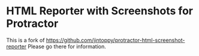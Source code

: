 # HTML Reporter with Screenshots for Protractor

This is a fork of https://github.com/jintoppy/protractor-html-screenshot-reporter
Please go there for information.
